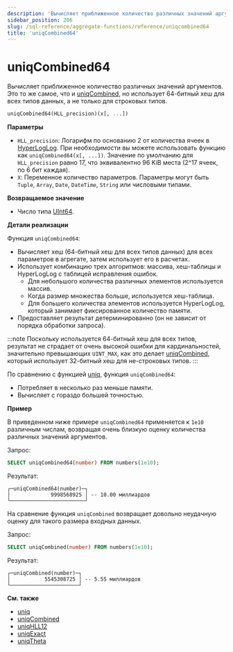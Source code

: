 ```yaml
---
description: 'Вычисляет приближенное количество различных значений аргументов. Это то же самое, что и uniqCombined, но использует 64-битный хеш для всех типов данных, а не только для строковых типов.'
sidebar_position: 206
slug: /sql-reference/aggregate-functions/reference/uniqcombined64
title: 'uniqCombined64'
---
```



# uniqCombined64

Вычисляет приближенное количество различных значений аргументов. Это то же самое, что и [uniqCombined](/sql-reference/aggregate-functions/reference/uniqcombined), но использует 64-битный хеш для всех типов данных, а не только для строковых типов.

```sql
uniqCombined64(HLL_precision)(x[, ...])
```

**Параметры**

- `HLL_precision`: Логарифм по основанию 2 от количества ячеек в [HyperLogLog](https://en.wikipedia.org/wiki/HyperLogLog). При необходимости вы можете использовать функцию как `uniqCombined64(x[, ...])`. Значение по умолчанию для `HLL_precision` равно 17, что эквивалентно 96 KiB места (2^17 ячеек, по 6 бит каждая).
- `X`: Переменное количество параметров. Параметры могут быть `Tuple`, `Array`, `Date`, `DateTime`, `String` или числовыми типами.

**Возвращаемое значение**

- Число типа [UInt64](../../../sql-reference/data-types/int-uint.md).

**Детали реализации**

Функция `uniqCombined64`:
- Вычисляет хеш (64-битный хеш для всех типов данных) для всех параметров в агрегате, затем использует его в расчетах.
- Использует комбинацию трех алгоритмов: массива, хеш-таблицы и HyperLogLog с таблицей исправления ошибок.
    - Для небольшого количества различных элементов используется массив.
    - Когда размер множества больше, используется хеш-таблица.
    - Для большего количества элементов используется HyperLogLog, который занимает фиксированное количество памяти.
- Предоставляет результат детерминированно (он не зависит от порядка обработки запроса).

:::note
Поскольку используется 64-битный хеш для всех типов, результат не страдает от очень высокой ошибки для кардинальностей, значительно превышающих `UINT_MAX`, как это делает [uniqCombined](../../../sql-reference/aggregate-functions/reference/uniqcombined.md), который использует 32-битный хеш для не-строковых типов.
:::

По сравнению с функцией [uniq](/sql-reference/aggregate-functions/reference/uniq), функция `uniqCombined64`:

- Потребляет в несколько раз меньше памяти.
- Вычисляет с гораздо большей точностью.

**Пример**

В приведенном ниже примере `uniqCombined64` применяется к `1e10` различным числам, возвращая очень близкую оценку количества различных значений аргументов.

Запрос:

```sql
SELECT uniqCombined64(number) FROM numbers(1e10);
```

Результат:

```response
┌─uniqCombined64(number)─┐
│             9998568925 │ -- 10.00 миллиардов
└────────────────────────┘
```

На сравнение функция `uniqCombined` возвращает довольно неудачную оценку для такого размера входных данных.

Запрос:

```sql
SELECT uniqCombined(number) FROM numbers(1e10);
```

Результат:

```response
┌─uniqCombined(number)─┐
│           5545308725 │ -- 5.55 миллиардов
└──────────────────────┘
```

**См. также**

- [uniq](/sql-reference/aggregate-functions/reference/uniq)
- [uniqCombined](/sql-reference/aggregate-functions/reference/uniqcombined)
- [uniqHLL12](/sql-reference/aggregate-functions/reference/uniqhll12)
- [uniqExact](/sql-reference/aggregate-functions/reference/uniqexact)
- [uniqTheta](/sql-reference/aggregate-functions/reference/uniqthetasketch)
